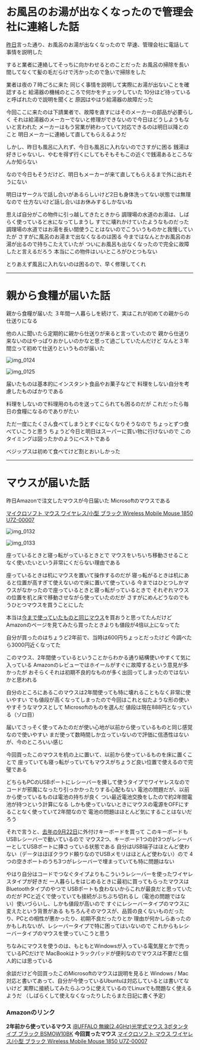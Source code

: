 # お風呂のお湯が出なくなったので管理会社に連絡した話
[昨日](/2017/02/11)言った通り、お風呂のお湯が出なくなったので
早速、管理会社に電話して事情を説明した

すると業者に連絡してそっちに向かわせるとのことだった
お風呂の掃除を長い間してなくて髪の毛だらけで汚かったので急いで掃除をした

業者は夜の７時ごろに来た
同じく事情を説明して実際にお湯が出ないことを確認すると
給湯器の機械のところで何かをチェックしていた
10分ほど待っていると呼ばれたので説明を聞くと
原因はやはり給湯器の故障だった

今回ここに来たのは下請業者で、故障を直すにはそのメーカーの部品が必要らしく
それは給湯器のメーカーでないと修理ができないので今日はどうしようもないと言われた
メーカーはもう営業が終わっていて対応できるのは明日以降とのこと
明日メーカーに連絡して直してもらえるようだ

しかし、昨日も風呂に入れず、今日も風呂に入れないのでさすがに困る
銭湯は好きじゃないし、やむを得ず行くにしてもそもそもこの近くで銭湯あるところなんか知らない

なので今日もそうだけど、明日もメーカーが来て直してもらえるまで外に出れそうにない

明日はサークルで話し合いがあるらしいけど2日も身体洗ってない状態では無理なので
仕方ないけど話し合いはお休みするしかないね

思えば自分がこの物件に引っ越してきたときから
調理場の水道のお湯は、しばらく使っていると水になってしまうし
すでに壊れかけていたようなものだった
調理場の水道ではお湯を長い間使うことはないのでこういうものかと我慢していたが
さすがに風呂のお湯まで出なくなるのは困る
今まではなんとかお風呂のお湯が出るので持ちこたえていたが
ついにお風呂も出なくなったので完全に故障したと言えるだろう
本当にこの物件はいいところがひとつもない

とりあえず風呂に入れないのは困るので、早く修理してくれ

***

# 親から食糧が届いた話
親から食糧が届いた
３年間一人暮らしを続けて、実はこれが初めての親からの仕送りになる

他の人に聞いたら定期的に親から仕送りが来ると言っていたので
親から仕送り来ないのはやっぱりおかしいのかなと思って過ごしていたんだけど
なんと３年間立って初めて仕送りというものが届いた

![img_0124](/images/2017/02/img_0124.jpg)

![img_0125](/images/2017/02/img_0125.jpg)

届いたものは基本的にインスタント食品やお菓子などで
料理をしない自分を考慮したものばかりである

料理をしないので料理用のものを送ってこられても困るのだが
これだったら毎日の食糧になるのでありがたい

ただ一度にたくさん食べてしまうとすぐになくなりそうなので
ちょっとずつ食べていこうと思う
ちょうど今日と明日はスーパーに買い物に行けないので
このタイミングは図ったかのようにベストである

ベジップスは初めて食べてけど割とおいしかった

***

# マウスが届いた話
昨日Amazonで注文したマウスが今日届いた
Microsoftのマウスである

[マイクロソフト マウス ワイヤレス/小型 ブラック Wireless Mobile Mouse 1850 U7Z-00007](https://www.amazon.co.jp/gp/product/B014F4K1ZU)

![img_0132](/images/2017/02/img_0132.jpg)

![img_0133](/images/2017/02/img_0133.jpg)

座っているときと寝っ転がっているときとで
マウスをいちいち移動させることなく使いたいという非常にくだらない理由である

座っているときは机にマウスを置いて操作するのだが
寝っ転がるときは机にあると位置が高すぎて使えないので床に置いて使っている
今まではひとつしかマウスがなかったので座っているときと寝っ転がっているときで
それぞれマウスの位置を机と床で移動させながら使っていたのだが
さすがにめんどうなのでもうひとつマウスを買うことにした

本当は[今まで使っていたものと同じマウス](https://www.amazon.co.jp/gp/product/B00CRSGT8A)を買おうと思ってたんだけど
Amazonのページを見てみたら買ったときよりも値段が4倍以上になってた

自分が買ったのはちょうど2年前で、当時は600円ちょっとだったけど
今調べたら3000円近くなってた

このマウス、2年間使っているということからわかる通り結構使いやすくて気に入っている
Amazonのレビューではホイールがすぐに故障するという意見が多かったが
おそらくそれは初期不良的なものが多く出回ってしまったのではないかと思われる

自分のところにあるこのマウスは2年間使っても特に壊れることもなく非常に使いやすい
でも値段が高くなってしまったので今回はこれと似たような形の使いやすそうなマウスとして
Microsoftのものを選んだ
値段は現在888円となっている（ゾロ目）

届いてさっそく使ってみたのだが使い心地が以前から使っているものと同じ感覚なので使いやすい
まだ使って数時間しか立っていないので評価に信憑性はないが、今のところいい感じ

今回買ったこのマウスを机の上に置いて、以前から使っているものを床に置くことで
座っていても寝っ転がっていてもマウスがちょうど良い位置で使えるので完璧である

どちらもPCのUSBポートにレシーバーを挿して使うタイプでワイヤレスなので
コードが邪魔になったり引っかかったりする心配もない
電池の問題だが、以前から使っているものは電池の持ちが良く
つい最近電池交換をしたので約2年間電池が持つという計算になる
しかも使っていないときにマウスの電源をOFFにすることなく使っていて2年間なので
電池の問題はほとんど気にすることはないだろう

それで言うと、[去年の9月22日](/2016/09/22)に外付けキーボードを買って
このキーボードもUSBレシーバーで動いているので
マウス2つ、キーボード1つの計3つがレシーバーとしてUSBポートに挿さっている状態である
自分はUSB端子はほとんど使わない（データはほぼクラウド頼りなのでUSBメモリはほとんど使わない）ので
4つの空きポートのうち3つがレシーバーで埋まっていても特に問題はない

やはり自分はコードでつなぐタイプよりもこういうレシーバーを使ったワイヤレスタイプが好きだ
一人暮らしをはじめるときに最初に買ってもらったマウスはBluetoothタイプのやつで
USBポートも食わないからこれが最良だと思っていたのだが
PCと近くで使っていても接続がぶちぶち切れるし（電池の問題ではない）使いづらいし、しかも値段が高いので
すぐにレシーバータイプのマウスに変えたという背景がある
もちろんそのマウスが、品質の良くないものだったり、PCとの相性が悪かったり、初期不良だったりとか
理由が何かしらあったのかもしれないが、レシーバータイプで特に困ってはいないので
これからもレシーバータイプのマウスを使っていこうと思う

ちなみにマウスを使うのは、もともとWindowsが入っている電気屋とかで売っているPCだけで
MacBookはトラックパッドが便利なのでマウスは不要だと個人的には思っている

余談だけど今回買ったこのMicrosoftのマウスは説明を見ると
Windows / Mac 対応と書いてあって、自分が今使っているUbuntuは対応しているとは書いてないけど
実際に接続してみたらふつうに使えているのでLinuxでも問題なく使えるようだ
（しばらくして使えなくなったりしたらまた日記に書く予定）

### Amazonのリンク
**2年前から使っているマウス**
[iBUFFALO 無線(2.4GHz)光学式マウス 3ボタンタイプ ブラック BSMOW10BK](https://www.amazon.co.jp/gp/product/B00CRSGT8A)
**今回買ったマウス**
[マイクロソフト マウス ワイヤレス/小型 ブラック Wireless Mobile Mouse 1850 U7Z-00007](https://www.amazon.co.jp/gp/product/B014F4K1ZU)

